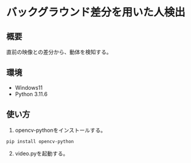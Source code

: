 # バックグラウンド差分を用いた人検出
## 概要
直前の映像との差分から、動体を検知する。

## 環境
- Windows11
- Python 3.11.6

## 使い方
1. opencv-pythonをインストールする。
```
pip install opencv-python
```
2. video.pyを起動する。